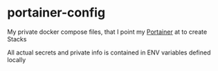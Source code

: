 # portainer-config

My private docker compose files, that I point my [Portainer](https://www.portainer.io) at to create Stacks

All actual secrets and private info is contained in ENV variables defined locally
